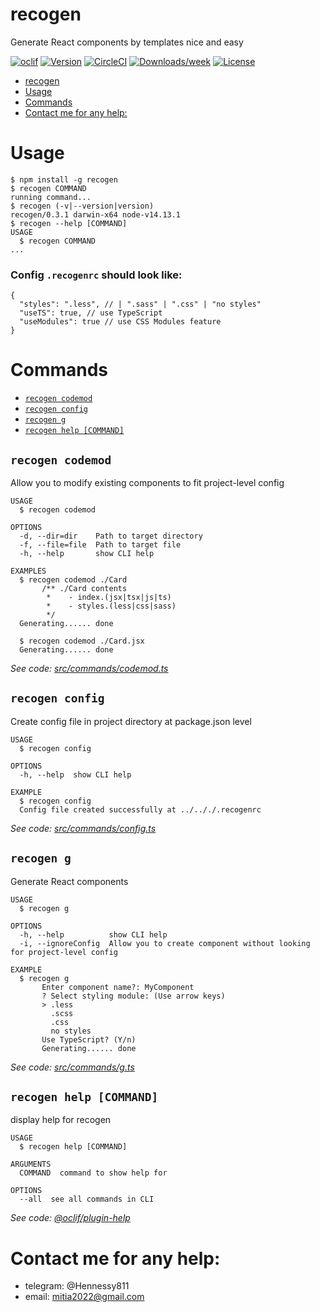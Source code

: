 # recogen

Generate React components by templates nice and easy

[![oclif](https://img.shields.io/badge/cli-oclif-brightgreen.svg)](https://oclif.io)
[![Version](https://img.shields.io/npm/v/recogen.svg)](https://npmjs.org/package/recogen)
[![CircleCI](https://circleci.com/gh/Hennessy811/recogen/tree/master.svg?style=shield)](https://circleci.com/gh/Hennessy811/recogen/tree/master)
[![Downloads/week](https://img.shields.io/npm/dw/recogen.svg)](https://npmjs.org/package/recogen)
[![License](https://img.shields.io/npm/l/recogen.svg)](https://github.com/Hennessy811/recogen/blob/master/package.json)

<!-- toc -->
* [recogen](#recogen)
* [Usage](#usage)
* [Commands](#commands)
* [Contact me for any help:](#contact-me-for-any-help)
<!-- tocstop -->

# Usage

<!-- usage -->
```sh-session
$ npm install -g recogen
$ recogen COMMAND
running command...
$ recogen (-v|--version|version)
recogen/0.3.1 darwin-x64 node-v14.13.1
$ recogen --help [COMMAND]
USAGE
  $ recogen COMMAND
...
```
<!-- usagestop -->

### Config `.recogenrc` should look like:

```
{
  "styles": ".less", // | ".sass" | ".css" | "no styles"
  "useTS": true, // use TypeScript
  "useModules": true // use CSS Modules feature
}
```

# Commands

<!-- commands -->
* [`recogen codemod`](#recogen-codemod)
* [`recogen config`](#recogen-config)
* [`recogen g`](#recogen-g)
* [`recogen help [COMMAND]`](#recogen-help-command)

## `recogen codemod`

Allow you to modify existing components to fit project-level config

```
USAGE
  $ recogen codemod

OPTIONS
  -d, --dir=dir    Path to target directory
  -f, --file=file  Path to target file
  -h, --help       show CLI help

EXAMPLES
  $ recogen codemod ./Card
       /** ./Card contents
        *    - index.(jsx|tsx|js|ts)
        *    - styles.(less|css|sass)
        */
  Generating...... done

  $ recogen codemod ./Card.jsx
  Generating...... done
```

_See code: [src/commands/codemod.ts](https://github.com/Hennessy811/recogen/blob/v0.3.1/src/commands/codemod.ts)_

## `recogen config`

Create config file in project directory at package.json level

```
USAGE
  $ recogen config

OPTIONS
  -h, --help  show CLI help

EXAMPLE
  $ recogen config
  Config file created successfully at ../.././.recogenrc
```

_See code: [src/commands/config.ts](https://github.com/Hennessy811/recogen/blob/v0.3.1/src/commands/config.ts)_

## `recogen g`

Generate React components

```
USAGE
  $ recogen g

OPTIONS
  -h, --help          show CLI help
  -i, --ignoreConfig  Allow you to create component without looking for project-level config

EXAMPLE
  $ recogen g
       Enter component name?: MyComponent
       ? Select styling module: (Use arrow keys)
       > .less
         .scss
         .css
         no styles
       Use TypeScript? (Y/n)
       Generating...... done
```

_See code: [src/commands/g.ts](https://github.com/Hennessy811/recogen/blob/v0.3.1/src/commands/g.ts)_

## `recogen help [COMMAND]`

display help for recogen

```
USAGE
  $ recogen help [COMMAND]

ARGUMENTS
  COMMAND  command to show help for

OPTIONS
  --all  see all commands in CLI
```

_See code: [@oclif/plugin-help](https://github.com/oclif/plugin-help/blob/v3.2.0/src/commands/help.ts)_
<!-- commandsstop -->

# Contact me for any help:

- telegram: @Hennessy811
- email: mitia2022@gmail.com
